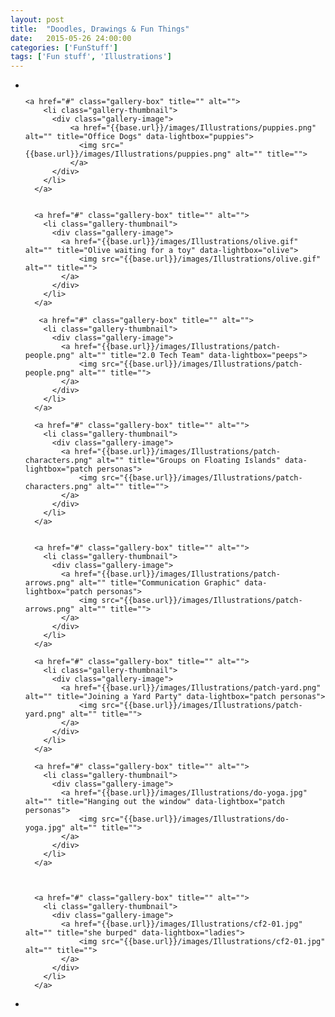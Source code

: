 ```yaml
---
layout: post
title:  "Doodles, Drawings & Fun Things"
date:   2015-05-26 24:00:00
categories: ['FunStuff']
tags: ['Fun stuff', 'Illustrations']
---
```

<ul class="gallery">
    <a href="#" class="gallery-box" title="" alt=""> 
        <li class="gallery-thumbnail">
          <div class="gallery-image"> 
            <a href="{{base.url}}/images/Illustrations/robots-03.png" alt="Mr. Robotos" title="Mr. Robotos" data-lightbox="robots">
              <img src="{{base.url}}/images/Illustrations/robots-03.png" alt="" title="">
          </a>
          </div>
        </li>
      </a>

    <a href="#" class="gallery-box" title="" alt=""> 
        <li class="gallery-thumbnail">
          <div class="gallery-image">	
	          <a href="{{base.url}}/images/Illustrations/puppies.png" alt="" title="Office Dogs" data-lightbox="puppies">
	          	<img src="{{base.url}}/images/Illustrations/puppies.png" alt="" title="">
	          </a>	
          </div>
        </li>
      </a>
      
      
      <a href="#" class="gallery-box" title="" alt=""> 
        <li class="gallery-thumbnail">
          <div class="gallery-image"> 
            <a href="{{base.url}}/images/Illustrations/olive.gif" alt="" title="Olive waiting for a toy" data-lightbox="olive">
	          	<img src="{{base.url}}/images/Illustrations/olive.gif" alt="" title="">
	        </a>	
          </div>
        </li>
      </a>
      
       <a href="#" class="gallery-box" title="" alt=""> 
        <li class="gallery-thumbnail">
          <div class="gallery-image"> 
            <a href="{{base.url}}/images/Illustrations/patch-people.png" alt="" title="2.0 Tech Team" data-lightbox="peeps">
	          	<img src="{{base.url}}/images/Illustrations/patch-people.png" alt="" title="">
	        </a>
          </div>
        </li>
      </a>
      
      <a href="#" class="gallery-box" title="" alt=""> 
        <li class="gallery-thumbnail">
          <div class="gallery-image"> 
            <a href="{{base.url}}/images/Illustrations/patch-characters.png" alt="" title="Groups on Floating Islands" data-lightbox="patch personas">
	          	<img src="{{base.url}}/images/Illustrations/patch-characters.png" alt="" title="">
	        </a>
          </div>
        </li>
      </a>
      
      
      <a href="#" class="gallery-box" title="" alt=""> 
        <li class="gallery-thumbnail">
          <div class="gallery-image"> 
            <a href="{{base.url}}/images/Illustrations/patch-arrows.png" alt="" title="Communication Graphic" data-lightbox="patch personas">
	          	<img src="{{base.url}}/images/Illustrations/patch-arrows.png" alt="" title="">
	        </a>
          </div>
        </li>
      </a>
      
      <a href="#" class="gallery-box" title="" alt=""> 
        <li class="gallery-thumbnail">
          <div class="gallery-image"> 
            <a href="{{base.url}}/images/Illustrations/patch-yard.png" alt="" title="Joining a Yard Party" data-lightbox="patch personas">
	          	<img src="{{base.url}}/images/Illustrations/patch-yard.png" alt="" title="">
	        </a>
          </div>
        </li>
      </a>
      
      <a href="#" class="gallery-box" title="" alt=""> 
        <li class="gallery-thumbnail">
          <div class="gallery-image"> 
            <a href="{{base.url}}/images/Illustrations/do-yoga.jpg" alt="" title="Hanging out the window" data-lightbox="patch personas">
	          	<img src="{{base.url}}/images/Illustrations/do-yoga.jpg" alt="" title="">
	        </a>
          </div>
        </li>
      </a>
      
     
      
      <a href="#" class="gallery-box" title="" alt=""> 
        <li class="gallery-thumbnail">
          <div class="gallery-image"> 
            <a href="{{base.url}}/images/Illustrations/cf2-01.jpg" alt="" title="she burped" data-lightbox="ladies">
	          	<img src="{{base.url}}/images/Illustrations/cf2-01.jpg" alt="" title="">
	        </a>
          </div>         
        </li>
      </a>
      
<a href="#" class="gallery-box" title="" alt=""> 
        <li class="gallery-thumbnail">
          <div class="gallery-image"> 
            <a href="{{base.url}}/images/Illustrations/cottonflow_ebb-02.png" alt="Hair" title="" data-lightbox="ladies">
              <img src="{{base.url}}/images/Illustrations/cottonflow_ebb-02.png" alt="" title="">
          </a>
          </div>         
        </li>
      </a> 
      <!--
<a href="#" class="gallery-box" title="" alt=""> 
        <li class="gallery-thumbnail">
          <div class="gallery-image"> 
            <img src="images/cottonflow_ebb-02.png" alt="" title="">
          </div>
          <div class="caption">
            Give me a guitar
          </div>
        </li>
      </a>
-->   
    </ul>
